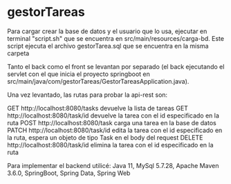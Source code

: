 # gestorTareas

Para cargar crear la base de datos y el usuario que lo usa, ejecutar en terminal "script.sh" que se encuentra en src/main/resources/carga-bd.
Este script ejecuta el archivo gestorTarea.sql que se encuentra en la misma carpeta

Tanto el back como el front se levantan por separado (el back ejecutando el servlet con el que inicia el proyecto springboot en
src/main/java/com/gestorTareas/GestorTareasApplication.java).

Una vez levantado, las rutas para probar la api-rest son: 

GET http://localhost:8080/tasks devuelve la lista de tareas
GET http://localhost:8080/task/id  devuelve la tarea con el id especificado en la ruta
POST  http://localhost:8080/task  carga una tarea en la base de datos
PATCH http://localhost:8080/task/id   edita la tarea con el id especificado en la ruta, espera un objeto de tipo Task en el body del request
DELETE http://localhost:8080/task/id  elimina la tarea con el id especificado en la ruta


Para implementar el backend utilicé: Java 11, MySql 5.7.28, Apache Maven 3.6.0, SpringBoot, Spring Data, Spring Web
